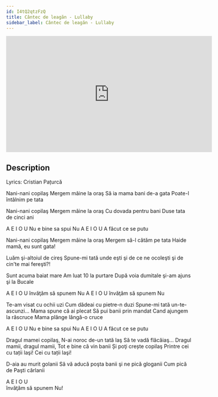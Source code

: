 ```yaml
---
id: I4tQ2qtzFzQ
title: Cântec de leagăn - Lullaby
sidebar_label: Cântec de leagăn - Lullaby
---
```


<iframe
  width="560"
  height="315"
  src="https://www.youtube.com/embed/I4tQ2qtzFzQ"
  title="YouTube video player"
  frameborder="0"
  allow="accelerometer; autoplay; clipboard-write; encrypted-media; gyroscope; picture-in-picture; web-share"
  referrerpolicy="strict-origin-when-cross-origin"
  allowfullscreen
></iframe>

## Description

Lyrics: Cristian Pațurcă

Nani-nani copilaş
Mergem mâine la oraş
Să ia mama bani de-a gata
Poate-l întâlnim pe tata

Nani-nani copilaş
Mergem mâine la oraş
Cu dovada pentru bani
Duse tata de cinci ani

A E I O U
Nu e bine sa spui Nu
A E I O U
A făcut ce se putu

Nani-nani copilaş
Mergem mâine la oraş
Mergem să-l cătăm pe tata
Haide mamă, eu sunt gata!

Luăm şi-altoiul de cireş 
Spune-mi tată unde eşti
şi de ce ne ocoleşti
şi de cin'te mai fereşti?!

Sunt acuma baiat mare
Am luat 10 la purtare
După voia dumitale
şi-am ajuns şi la Bucale

A E I O U
învăţăm să spunem Nu
A E I O U
învăţăm să spunem Nu

Te-am visat cu ochii uzi 
Cum dădeai cu pietre-n duzi
Spune-mi tată un-te-ascunzi...
Mama spune că ai plecat
Să pui banii prin mandat
Cand ajungem la răscruce
Mama plânge lângă-o cruce

A E I O U
Nu e bine sa spui Nu
A E I O U
A făcut ce se putu

Dragul mamei copilaş,
N-ai noroc de-un tată laş
Să te vadă flăcăiaş...
Dragul mamii, dragul mamii,
Tot e bine că vin banii
Și poţi crește copilaş
Printre cei cu tații laşi!
Cei cu tații laşi!

D-aia au murit golanii
Să vă aducă poşta banii
şi ne pică gloganii
Cum pică de Paşti cârlanii

A E I O U  
învăţăm să spunem Nu!
